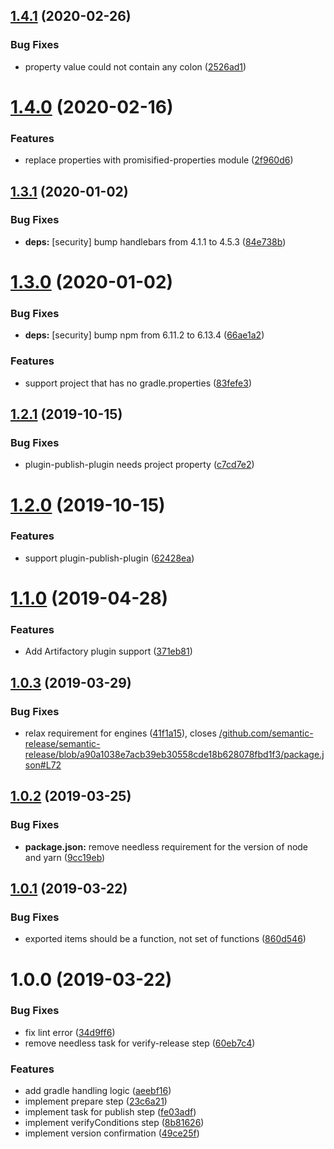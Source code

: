 ## [1.4.1](https://github.com/KengoTODA/gradle-semantic-release-plugin/compare/v1.4.0...v1.4.1) (2020-02-26)


### Bug Fixes

* property value could not contain any colon ([2526ad1](https://github.com/KengoTODA/gradle-semantic-release-plugin/commit/2526ad105fcd7291b4e49ea127d4eff447e6b888))

# [1.4.0](https://github.com/KengoTODA/gradle-semantic-release-plugin/compare/v1.3.1...v1.4.0) (2020-02-16)


### Features

* replace properties with promisified-properties module ([2f960d6](https://github.com/KengoTODA/gradle-semantic-release-plugin/commit/2f960d6fffab040af3be9f13eda2fad6d071825c))

## [1.3.1](https://github.com/KengoTODA/gradle-semantic-release-plugin/compare/v1.3.0...v1.3.1) (2020-01-02)


### Bug Fixes

* **deps:** [security] bump handlebars from 4.1.1 to 4.5.3 ([84e738b](https://github.com/KengoTODA/gradle-semantic-release-plugin/commit/84e738b))

# [1.3.0](https://github.com/KengoTODA/gradle-semantic-release-plugin/compare/v1.2.1...v1.3.0) (2020-01-02)


### Bug Fixes

* **deps:** [security] bump npm from 6.11.2 to 6.13.4 ([66ae1a2](https://github.com/KengoTODA/gradle-semantic-release-plugin/commit/66ae1a2))


### Features

* support project that has no gradle.properties ([83fefe3](https://github.com/KengoTODA/gradle-semantic-release-plugin/commit/83fefe3))

## [1.2.1](https://github.com/KengoTODA/gradle-semantic-release-plugin/compare/v1.2.0...v1.2.1) (2019-10-15)


### Bug Fixes

* plugin-publish-plugin needs project property ([c7cd7e2](https://github.com/KengoTODA/gradle-semantic-release-plugin/commit/c7cd7e2))

# [1.2.0](https://github.com/KengoTODA/gradle-semantic-release-plugin/compare/v1.1.0...v1.2.0) (2019-10-15)


### Features

* support plugin-publish-plugin ([62428ea](https://github.com/KengoTODA/gradle-semantic-release-plugin/commit/62428ea))

# [1.1.0](https://github.com/KengoTODA/gradle-semantic-release-plugin/compare/v1.0.3...v1.1.0) (2019-04-28)


### Features

* Add Artifactory plugin support ([371eb81](https://github.com/KengoTODA/gradle-semantic-release-plugin/commit/371eb81))

## [1.0.3](https://github.com/KengoTODA/gradle-semantic-release-plugin/compare/v1.0.2...v1.0.3) (2019-03-29)


### Bug Fixes

* relax requirement for engines ([41f1a15](https://github.com/KengoTODA/gradle-semantic-release-plugin/commit/41f1a15)), closes [/github.com/semantic-release/semantic-release/blob/a90a1038e7acb39eb30558cde18b628078fbd1f3/package.json#L72](https://github.com//github.com/semantic-release/semantic-release/blob/a90a1038e7acb39eb30558cde18b628078fbd1f3/package.json/issues/L72)

## [1.0.2](https://github.com/KengoTODA/gradle-semantic-release-plugin/compare/v1.0.1...v1.0.2) (2019-03-25)


### Bug Fixes

* **package.json:** remove needless requirement for the version of node and yarn ([9cc19eb](https://github.com/KengoTODA/gradle-semantic-release-plugin/commit/9cc19eb))

## [1.0.1](https://github.com/KengoTODA/gradle-semantic-release-plugin/compare/v1.0.0...v1.0.1) (2019-03-22)


### Bug Fixes

* exported items should be a function, not set of functions ([860d546](https://github.com/KengoTODA/gradle-semantic-release-plugin/commit/860d546))

# 1.0.0 (2019-03-22)


### Bug Fixes

* fix lint error ([34d9ff6](https://github.com/KengoTODA/gradle-semantic-release-plugin/commit/34d9ff6))
* remove needless task for verify-release step ([60eb7c4](https://github.com/KengoTODA/gradle-semantic-release-plugin/commit/60eb7c4))


### Features

* add gradle handling logic ([aeebf16](https://github.com/KengoTODA/gradle-semantic-release-plugin/commit/aeebf16))
* implement prepare step ([23c6a21](https://github.com/KengoTODA/gradle-semantic-release-plugin/commit/23c6a21))
* implement task for publish step ([fe03adf](https://github.com/KengoTODA/gradle-semantic-release-plugin/commit/fe03adf))
* implement verifyConditions step ([8b81626](https://github.com/KengoTODA/gradle-semantic-release-plugin/commit/8b81626))
* implement version confirmation ([49ce25f](https://github.com/KengoTODA/gradle-semantic-release-plugin/commit/49ce25f))
